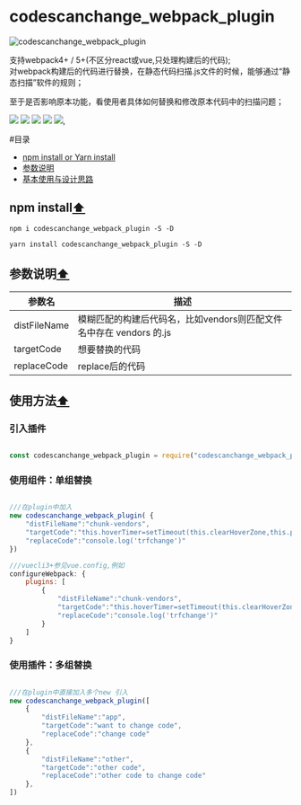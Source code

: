 # codescanchange_webpack_plugin

![codescanchange_webpack_plugin](https://z1.ax1x.com/2023/09/17/pPhVnnP.png)

<p>
支持webpack4+ / 5+(不区分react或vue,只处理构建后的代码);
<br />
对webpack构建后的代码进行替换，在静态代码扫描.js文件的时候，能够通过“静态扫描”软件的规则；
</p>
<p>
至于是否影响原本功能，看使用者具体如何替换和修改原本代码中的扫描问题；
</p>

<p align="left">
    <img src="https://www.oscs1024.com/platform/badge/liyuec/easyExcelJs.svg" />
    <img src="https://img.shields.io/badge/size-6.56kb-blue" />
    <img src="https://img.shields.io/badge/license-MIT-orange" />
    <img src="https://img.shields.io/badge/converage-50%25-red" />
    <img src="https://img.shields.io/badge/version-1.0.0-lightgrey" />,
</p>

#目录
<ul>
  <li><a href="#npm-install">npm install or Yarn install</a></li>
  <li><a href="#参数说明">参数说明</a></li>
  <li><a href="#使用方法">基本使用与设计思路</a></li>
</ul>

## npm install[⬆](#目录)<!-- Link generated with jump2header -->
```shell
npm i codescanchange_webpack_plugin -S -D
```

```shell
yarn install codescanchange_webpack_plugin -S -D
```

## 参数说明[⬆](#目录)<!-- Link generated with jump2header -->

| 参数名            | 描述 |
| ---------------- | ----------- |
| distFileName          | 模糊匹配的构建后代码名，比如vendors则匹配文件名中存在 vendors 的.js |
| targetCode         | 想要替换的代码 |
| replaceCode       | replace后的代码 |

## 使用方法[⬆](#目录)<!-- Link generated with jump2header -->
### 引入插件
```javascript

const codescanchange_webpack_plugin = require("codescanchange_webpack_plugin");

```

### 使用组件：单组替换
```javascript

///在plugin中加入
new codescanchange_webpack_plugin( {
    "distFileName":"chunk-vendors",
    "targetCode":"this.hoverTimer=setTimeout(this.clearHoverZone,this.panel.config.hoverThreshold)",
    "replaceCode":"console.log('trfchange')"
})

///vuecli3+参见vue.config,例如
configureWebpack: {
    plugins: [
        {
            "distFileName":"chunk-vendors",
            "targetCode":"this.hoverTimer=setTimeout(this.clearHoverZone,this.panel.config.hoverThreshold)",
            "replaceCode":"console.log('trfchange')"
        }
    ]
}
```

### 使用插件：多组替换
```javascript

///在plugin中直接加入多个new 引入
new codescanchange_webpack_plugin([
    {
        "distFileName":"app",
        "targetCode":"want to change code",
        "replaceCode":"change code"
    },
    {
        "distFileName":"other",
        "targetCode":"other code",
        "replaceCode":"other code to change code"
    },
])

```